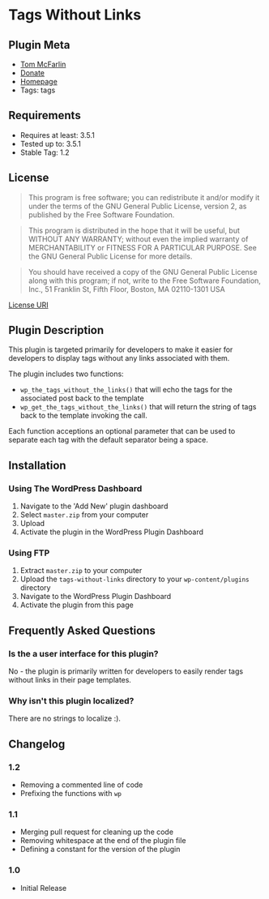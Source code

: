 # Tags Without Links

## Plugin Meta

* [Tom McFarlin](http://tommcfarlin.com)
* [Donate](http://tommcfarlin.com/donate/)
* [Homepage](http://tommcfarlin.com/tags-without-links/)
* Tags: tags

## Requirements

* Requires at least: 3.5.1
* Tested up to: 3.5.1
* Stable Tag: 1.2

## License 

> This program is free software; you can redistribute it and/or modify
  it under the terms of the GNU General Public License, version 2, as 
  published by the Free Software Foundation.

> This program is distributed in the hope that it will be useful,
  but WITHOUT ANY WARRANTY; without even the implied warranty of
  MERCHANTABILITY or FITNESS FOR A PARTICULAR PURPOSE.  See the
  GNU General Public License for more details.

> You should have received a copy of the GNU General Public License
  along with this program; if not, write to the Free Software
  Foundation, Inc., 51 Franklin St, Fifth Floor, Boston, MA  02110-1301  USA
  
[License URI](http://www.gnu.org/licenses/gpl-2.0.html)

## Plugin Description

This plugin is targeted primarily for developers to make it easier for developers to display tags without any links associated with them.

The plugin includes two functions:

* `wp_the_tags_without_the_links()` that will echo the tags for the associated post back to the template
* `wp_get_the_tags_without_the_links()` that will return the string of tags back to the template invoking the call.

Each function acceptions an optional parameter that can be used to separate each tag with the default separator being a space.


## Installation

### Using The WordPress Dashboard

1. Navigate to the 'Add New' plugin dashboard
2. Select `master.zip` from your computer
3. Upload
4. Activate the plugin in the WordPress Plugin Dashboard

### Using FTP

1. Extract `master.zip` to your computer
2. Upload the `tags-without-links` directory to your `wp-content/plugins` directory
3. Navigate to the WordPress Plugin Dashboard
4. Activate the plugin from this page

## Frequently Asked Questions

### Is the a user interface for this plugin?

No - the plugin is primarily written for developers to easily render tags without links in their page templates.

### Why isn't this plugin localized?

There are no strings to localize :).

## Changelog

### 1.2
* Removing a commented line of code
* Prefixing the functions with `wp`

### 1.1
* Merging pull request for cleaning up the code
* Removing whitespace at the end of the plugin file
* Defining a constant for the version of the plugin

### 1.0

* Initial Release
